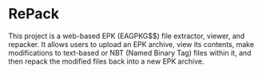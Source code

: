 # RePack
This project is a web-based EPK (EAGPKG$$) file extractor, viewer, and repacker. It allows users to upload an EPK archive, view its contents, make modifications to text-based or NBT (Named Binary Tag) files within it, and then repack the modified files back into a new EPK archive.

